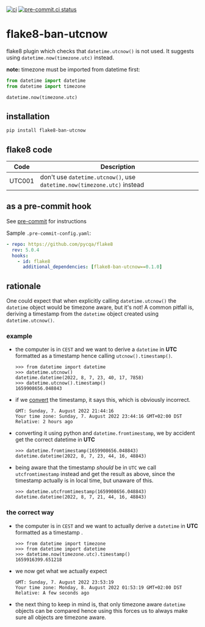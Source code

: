 [![ci](https://github.com/theendlessriver13/flake8-ban-utcnow/workflows/ci/badge.svg)](https://github.com/theendlessriver13/flake8-ban-utcnow/actions?query=workflow%3Aci)
[![pre-commit.ci status](https://results.pre-commit.ci/badge/github/theendlessriver13/flake8-ban-utcnow/master.svg)](https://results.pre-commit.ci/latest/github/theendlessriver13/flake8-ban-utcnow/master)

# flake8-ban-utcnow

flake8 plugin which checks that `datetime.utcnow()` is not used. It suggests using `datetime.now(timezone.utc)` instead.

**note:** timezone must be imported from datetime first:

```python
from datetime import datetime
from datetime import timezone

datetime.now(timezone.utc)
```

## installation

```bash
pip install flake8-ban-utcnow
```

## flake8 code

| Code   | Description                                                             |
| ------ | ----------------------------------------------------------------------- |
| UTC001 | don't use `datetime.utcnow()`, use `datetime.now(timezone.utc)` instead |

## as a pre-commit hook

See [pre-commit](https://pre-commit.com) for instructions

Sample `.pre-commit-config.yaml`:

```yaml
- repo: https://github.com/pycqa/flake8
  rev: 5.0.4
  hooks:
    - id: flake8
      additional_dependencies: [flake8-ban-utcnow==0.1.0]
```

## rationale

One could expect that when explicitly calling `datetime.utcnow()` the `datetime`
object would be timezone aware, but it's not! A common pitfall is, deriving a
timestamp from the `datetime` object created using `datetime.utcnow()`.

### example

- the computer is in `CEST` and we want to derive a `datetime` in **UTC**
  formatted as a timestamp hence calling `utcnow().timestamp()`.

  ```pycon
  >>> from datetime import datetime
  >>> datetime.utcnow()
  datetime.datetime(2022, 8, 7, 23, 40, 17, 7858)
  >>> datetime.utcnow().timestamp()
  1659908656.048843
  ```

- if we [convert](https://www.epochconverter.com/) the timestamp, it says this,
  which is obviously incorrect.

  ```
  GMT: Sunday, 7. August 2022 21:44:16
  Your time zone: Sunday, 7. August 2022 23:44:16 GMT+02:00 DST
  Relative: 2 hours ago
  ```

- converting it using python and `datetime.fromtimestamp`, we by accident get
  the correct datetime in **UTC**

  ```pycon
  >>> datetime.fromtimestamp(1659908656.048843)
  datetime.datetime(2022, 8, 7, 23, 44, 16, 48843)
  ```

- being aware that the timestamp _should_ be in `UTC` we call `utcfromtimestamp`
  instead and get the result as above, since the timestamp actually is in local
  time, but unaware of this.

  ```pycon
  >>> datetime.utcfromtimestamp(1659908656.048843)
  datetime.datetime(2022, 8, 7, 21, 44, 16, 48843)
  ```

### the correct way

- the computer is in `CEST` and we want to actually derive a `datetime` in **UTC**
  formatted as a timestamp .

  ```pycon
  >>> from datetime import timezone
  >>> from datetime import datetime
  >>> datetime.now(timezone.utc).timestamp()
  1659916399.651218
  ```

- we now get what we actually expect

  ```
  GMT: Sunday, 7. August 2022 23:53:19
  Your time zone: Monday, 8. August 2022 01:53:19 GMT+02:00 DST
  Relative: A few seconds ago
  ```

- the next thing to keep in mind is, that only timezone aware `datetime` objects
  can be compared hence using this forces us to always make sure all objects are
  timezone aware.
